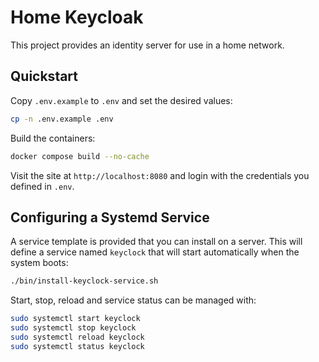 # Home Keycloak


This project provides an identity server for use in a home network. 

## Quickstart

Copy `.env.example` to `.env` and set the desired values:

```bash
cp -n .env.example .env
````

Build the containers:

```bash
docker compose build --no-cache
```

Visit the site at `http://localhost:8080` and login with the credentials you defined in `.env`.

## Configuring a Systemd Service

A service template is provided that you can install on a server. This will define a service named `keyclock` that will start automatically when the system boots:

```bash
./bin/install-keyclock-service.sh
```

Start, stop, reload and service status can be managed with:

```bash
sudo systemctl start keyclock
sudo systemctl stop keyclock
sudo systemctl reload keyclock
sudo systemctl status keyclock
```
